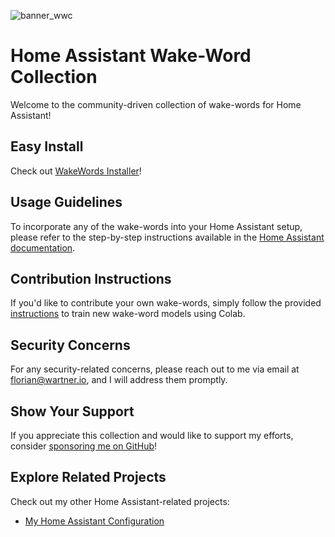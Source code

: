 ![banner_wwc](https://github.com/fwartner/home-assistant-wakewords-collection/assets/6692500/afa694ab-7329-4a13-a83c-e8f94ca3bcb0)

# Home Assistant Wake-Word Collection

Welcome to the community-driven collection of wake-words for Home Assistant!

## Easy Install
Check out [WakeWords Installer](https://github.com/fwartner/ha-openwakeword-installer)!

## Usage Guidelines
To incorporate any of the wake-words into your Home Assistant setup, please refer to the step-by-step instructions available in the [Home Assistant documentation](https://www.home-assistant.io/voice_control/create_wake_word/?ref=wartner.io#to-add-your-personal-wake-word-to-home-assistant).

## Contribution Instructions
If you'd like to contribute your own wake-words, simply follow the provided [instructions](https://www.home-assistant.io/voice_control/create_wake_word/) to train new wake-word models using Colab.

## Security Concerns
For any security-related concerns, please reach out to me via email at florian@wartner.io, and I will address them promptly.

## Show Your Support
If you appreciate this collection and would like to support my efforts, consider [sponsoring me on GitHub](https://github.com/sponsors/fwartner)!

## Explore Related Projects
Check out my other Home Assistant-related projects:

- [My Home Assistant Configuration](https://github.com/fwartner/homeassistant-config)
